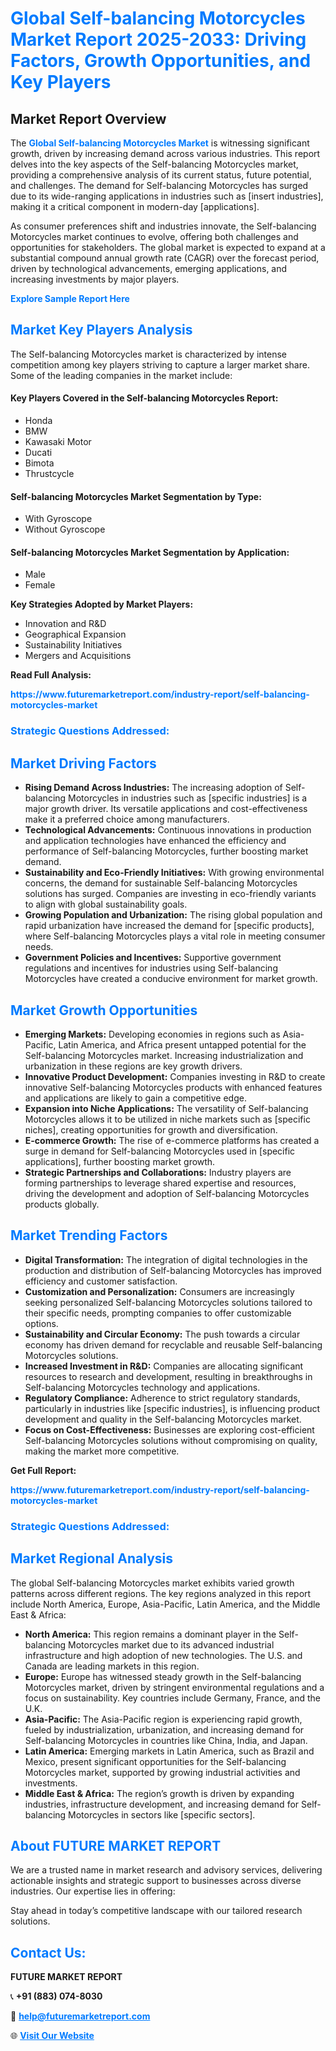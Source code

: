 <h1 style="color: #007BFF;">Global Self-balancing Motorcycles Market Report 2025-2033: Driving Factors, Growth Opportunities, and Key Players</h1>

<section id="overview">
<h2>Market Report Overview</h2>
<p>The <a href="https://www.futuremarketreport.com/industry-report/self-balancing-motorcycles-market" style="color: #007BFF; text-decoration: none;"><strong>Global Self-balancing Motorcycles Market</strong></a> is witnessing significant growth, driven by increasing demand across various industries. This report delves into the key aspects of the Self-balancing Motorcycles market, providing a comprehensive analysis of its current status, future potential, and challenges. The demand for Self-balancing Motorcycles has surged due to its wide-ranging applications in industries such as [insert industries], making it a critical component in modern-day [applications].</p>
<p>As consumer preferences shift and industries innovate, the Self-balancing Motorcycles market continues to evolve, offering both challenges and opportunities for stakeholders. The global market is expected to expand at a substantial compound annual growth rate (CAGR) over the forecast period, driven by technological advancements, emerging applications, and increasing investments by major players.</p>
</section>

<section id="overview">
<p><a href="https://www.futuremarketreport.com/request-sample/reportId=91504" style="color: #007BFF; text-decoration: none;"><strong>Explore Sample Report Here</strong></a></p>
</section>

<section id="key-players">
<h2 style="color: #007BFF;">Market Key Players Analysis</h2>
<p>The Self-balancing Motorcycles market is characterized by intense competition among key players striving to capture a larger market share. Some of the leading companies in the market include:</p>
<h4>Key Players Covered in the Self-balancing Motorcycles Report:</h4>
<ul><li>Honda</li><li>BMW</li><li>Kawasaki Motor</li><li>Ducati</li><li>Bimota</li><li>Thrustcycle</li></ul>
<h4>Self-balancing Motorcycles Market Segmentation by Type:</h4>
<ul><li>With Gyroscope</li><li>Without Gyroscope</li></ul>

<h4>Self-balancing Motorcycles Market Segmentation by Application:</h4>
<ul><li>Male</li><li>Female</li></ul>
<p><strong>Key Strategies Adopted by Market Players:</strong></p>
<ul>
<li>Innovation and R&D</li>
<li>Geographical Expansion</li>
<li>Sustainability Initiatives</li>
<li>Mergers and Acquisitions</li>
</ul>
</section>

<section>
<p><strong>Read Full Analysis: </strong></p><a href="https://www.futuremarketreport.com/industry-report/self-balancing-motorcycles-market" style="color: #007BFF; text-decoration: none;"><strong>https://www.futuremarketreport.com/industry-report/self-balancing-motorcycles-market</strong></a>
<h3 style="color: #007BFF;">Strategic Questions Addressed:</h3>
</section>

<section id="driving-factors">
<h2 style="color: #007BFF;">Market Driving Factors</h2>
<ul>
<li><strong>Rising Demand Across Industries:</strong> The increasing adoption of Self-balancing Motorcycles in industries such as [specific industries] is a major growth driver. Its versatile applications and cost-effectiveness make it a preferred choice among manufacturers.</li>
<li><strong>Technological Advancements:</strong> Continuous innovations in production and application technologies have enhanced the efficiency and performance of Self-balancing Motorcycles, further boosting market demand.</li>
<li><strong>Sustainability and Eco-Friendly Initiatives:</strong> With growing environmental concerns, the demand for sustainable Self-balancing Motorcycles solutions has surged. Companies are investing in eco-friendly variants to align with global sustainability goals.</li>
<li><strong>Growing Population and Urbanization:</strong> The rising global population and rapid urbanization have increased the demand for [specific products], where Self-balancing Motorcycles plays a vital role in meeting consumer needs.</li>
<li><strong>Government Policies and Incentives:</strong> Supportive government regulations and incentives for industries using Self-balancing Motorcycles have created a conducive environment for market growth.</li>
</ul>
</section>

<section id="growth-opportunities">
<h2 style="color: #007BFF;">Market Growth Opportunities</h2>
<ul>
<li><strong>Emerging Markets:</strong> Developing economies in regions such as Asia-Pacific, Latin America, and Africa present untapped potential for the Self-balancing Motorcycles market. Increasing industrialization and urbanization in these regions are key growth drivers.</li>
<li><strong>Innovative Product Development:</strong> Companies investing in R&D to create innovative Self-balancing Motorcycles products with enhanced features and applications are likely to gain a competitive edge.</li>
<li><strong>Expansion into Niche Applications:</strong> The versatility of Self-balancing Motorcycles allows it to be utilized in niche markets such as [specific niches], creating opportunities for growth and diversification.</li>
<li><strong>E-commerce Growth:</strong> The rise of e-commerce platforms has created a surge in demand for Self-balancing Motorcycles used in [specific applications], further boosting market growth.</li>
<li><strong>Strategic Partnerships and Collaborations:</strong> Industry players are forming partnerships to leverage shared expertise and resources, driving the development and adoption of Self-balancing Motorcycles products globally.</li>
</ul>
</section>

<section id="trending-factors">
<h2 style="color: #007BFF;">Market Trending Factors</h2>
<ul>
<li><strong>Digital Transformation:</strong> The integration of digital technologies in the production and distribution of Self-balancing Motorcycles has improved efficiency and customer satisfaction.</li>
<li><strong>Customization and Personalization:</strong> Consumers are increasingly seeking personalized Self-balancing Motorcycles solutions tailored to their specific needs, prompting companies to offer customizable options.</li>
<li><strong>Sustainability and Circular Economy:</strong> The push towards a circular economy has driven demand for recyclable and reusable Self-balancing Motorcycles solutions.</li>
<li><strong>Increased Investment in R&D:</strong> Companies are allocating significant resources to research and development, resulting in breakthroughs in Self-balancing Motorcycles technology and applications.</li>
<li><strong>Regulatory Compliance:</strong> Adherence to strict regulatory standards, particularly in industries like [specific industries], is influencing product development and quality in the Self-balancing Motorcycles market.</li>
<li><strong>Focus on Cost-Effectiveness:</strong> Businesses are exploring cost-efficient Self-balancing Motorcycles solutions without compromising on quality, making the market more competitive.</li>
</ul>
</section>

<section>
<p><strong>Get Full Report: </strong></p><a href="https://www.futuremarketreport.com/industry-report/self-balancing-motorcycles-market" style="color: #007BFF; text-decoration: none;"><strong>https://www.futuremarketreport.com/industry-report/self-balancing-motorcycles-market</strong></a>
<h3 style="color: #007BFF;">Strategic Questions Addressed:</h3>
</section>


<section id="regional-analysis">
<h2 style="color: #007BFF;">Market Regional Analysis</h2>
<p>The global Self-balancing Motorcycles market exhibits varied growth patterns across different regions. The key regions analyzed in this report include North America, Europe, Asia-Pacific, Latin America, and the Middle East & Africa:</p>
<ul>
<li><strong>North America:</strong> This region remains a dominant player in the Self-balancing Motorcycles market due to its advanced industrial infrastructure and high adoption of new technologies. The U.S. and Canada are leading markets in this region.</li>
<li><strong>Europe:</strong> Europe has witnessed steady growth in the Self-balancing Motorcycles market, driven by stringent environmental regulations and a focus on sustainability. Key countries include Germany, France, and the U.K.</li>
<li><strong>Asia-Pacific:</strong> The Asia-Pacific region is experiencing rapid growth, fueled by industrialization, urbanization, and increasing demand for Self-balancing Motorcycles in countries like China, India, and Japan.</li>
<li><strong>Latin America:</strong> Emerging markets in Latin America, such as Brazil and Mexico, present significant opportunities for the Self-balancing Motorcycles market, supported by growing industrial activities and investments.</li>
<li><strong>Middle East & Africa:</strong> The region’s growth is driven by expanding industries, infrastructure development, and increasing demand for Self-balancing Motorcycles in sectors like [specific sectors].</li>
</ul>
</section>

<footer>
<h2 style="color: #007BFF;">About FUTURE MARKET REPORT</h2>
<p>We are a trusted name in market research and advisory services, delivering actionable insights and strategic support to businesses across diverse industries. Our expertise lies in offering:</p>

<p>Stay ahead in today’s competitive landscape with our tailored research solutions.</p>

<h2 style="color: #007BFF;">Contact Us:</h2>
<p><strong>FUTURE MARKET REPORT</strong></p>
<p>📞 <strong>+91 (883) 074-8030</strong></p>
<p>📧 <strong><a href="mailto:help@futuremarketreport.com" style="color: #007BFF;">help@futuremarketreport.com</a></strong></p>
<p>🌐 <strong><a href="https://www.futuremarketreport.com/" style="color: #007BFF;">Visit Our Website</a></strong></p>
</footer>